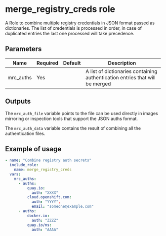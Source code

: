 # merge_registry_creds role

A Role to combine multiple registry credentials in JSON format passed as dictionaries. The list of credentials is processed in order, in case of duplicated entries the last one processed will take precedence.

## Parameters

Name             | Required | Default        | Description
-----------------|----------| ---------------|-------------
mrc_auths        | Yes      |                | A list of dictionaries containing authentication entries that will be merged

## Outputs

The `mrc_auth_file` variable points to the file can be used directly in images mirroring or inspection tools that support the JSON auths format.

The `mrc_auth_data` variable contains the result of combining all the authentication files.

## Example of usage

```yaml
- name: "Combine registry auth secrets"
  include_role:
    name: merge_registry_creds
  vars:
    mrc_auths:
      - auths:
          quay.io:
            auth: "XXXX"
          cloud.openshift.com:
            auth: "YYYY",
            email: "someone@example.com"
      - auths:
          docker.io:
            auth: "ZZZZ"
          quay.io/ns:
            auth: "AAAA"
```
